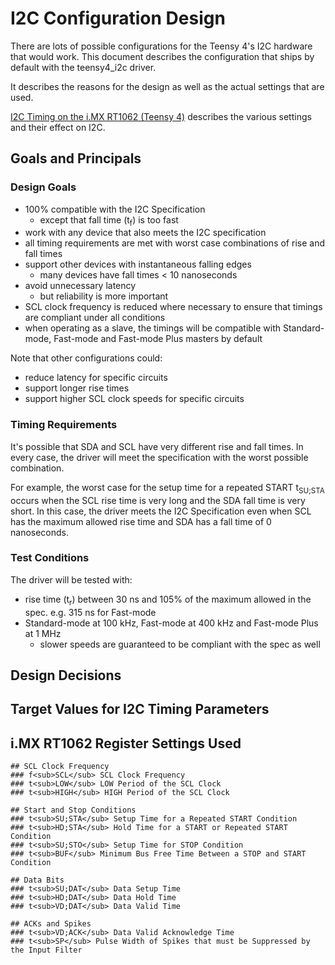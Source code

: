 # I2C Configuration Design
There are lots of possible configurations for the Teensy 4's I2C hardware
that would work. This document describes the configuration that ships
by default with the teensy4_i2c driver.

It describes the reasons for the design as well as the actual settings that
are used.

[I2C Timing on the i.MX RT1062 (Teensy 4)](i2c_timing_analysis.md) describes
the various settings and their effect on I2C.

## Goals and Principals
### Design Goals
* 100% compatible with the I2C Specification
  * except that fall time (t<sub>f</sub>) is too fast
* work with any device that also meets the I2C specification
* all timing requirements are met with worst case combinations of rise and fall times
* support other devices with instantaneous falling edges
    * many devices have fall times < 10 nanoseconds
* avoid unnecessary latency
  * but reliability is more important
* SCL clock frequency is reduced where necessary to ensure that timings
  are compliant under all conditions
* when operating as a slave, the timings will be compatible with
  Standard-mode, Fast-mode and Fast-mode Plus masters by default

Note that other configurations could:
* reduce latency for specific circuits
* support longer rise times
* support higher SCL clock speeds for specific circuits

### Timing Requirements
It's possible that SDA and SCL have very different rise and fall times.
In every case, the driver will meet the specification with the worst
possible combination.

For example, the worst case for the setup time for a repeated START t<sub>SU;STA</sub>
occurs when the SCL rise time is very long and the SDA fall time is very short.
In this case, the driver meets the I2C Specification even when SCL has the maximum
allowed rise time and SDA has a fall time of 0 nanoseconds.

### Test Conditions
The driver will be tested with:
* rise time (t<sub>r</sub>) between 30 ns and 105% of the maximum
  allowed in the spec. e.g. 315 ns for Fast-mode
* Standard-mode at 100 kHz, Fast-mode at 400 kHz and Fast-mode Plus at 1 MHz
  * slower speeds are guaranteed to be compliant with the spec as well

## Design Decisions

## Target Values for I2C Timing Parameters

## i.MX RT1062 Register Settings Used

~~~~~~~~~~~~~~~~~
## SCL Clock Frequency
### f<sub>SCL</sub> SCL Clock Frequency
### t<sub>LOW</sub> LOW Period of the SCL Clock
### t<sub>HIGH</sub> HIGH Period of the SCL Clock

## Start and Stop Conditions
### t<sub>SU;STA</sub> Setup Time for a Repeated START Condition
### t<sub>HD;STA</sub> Hold Time for a START or Repeated START Condition
### t<sub>SU;STO</sub> Setup Time for STOP Condition
### t<sub>BUF</sub> Minimum Bus Free Time Between a STOP and START Condition

## Data Bits
### t<sub>SU;DAT</sub> Data Setup Time
### t<sub>HD;DAT</sub> Data Hold Time
### t<sub>VD;DAT</sub> Data Valid Time

## ACKs and Spikes
### t<sub>VD;ACK</sub> Data Valid Acknowledge Time
### t<sub>SP</sub> Pulse Width of Spikes that must be Suppressed by the Input Filter

